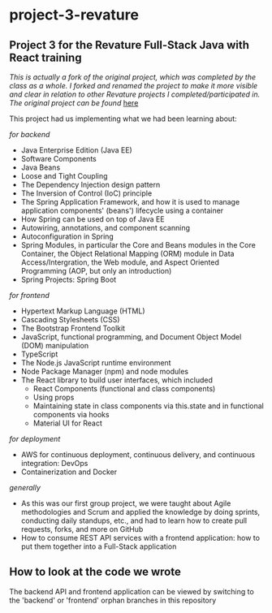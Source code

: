 # project-3-revature
## Project 3 for the Revature Full-Stack Java with React training

*This is actually a fork of the original project, which was completed by the class as a whole. I forked and renamed the project to make it more visible and clear in relation to other Revature projects I completed/participated in. The original project can be found* [here](https://github.com/orgs/bizbazaar/repositories)

This project had us implementing what we had been learning about:

*for backend*
- Java Enterprise Edition (Java EE)
- Software Components
- Java Beans
- Loose and Tight Coupling
- The Dependency Injection design pattern
- The Inversion of Control (IoC) principle
- The Spring Application Framework, and how it is used to manage application components' (beans') lifecycle using a container
- How Spring can be used on top of Java EE
- Autowiring, annotations, and component scanning
- Autoconfiguration in Spring
- Spring Modules, in particular the Core and Beans modules in the Core Container, the Object Relational Mapping (ORM) module in Data Access/Intergration, the Web module, and Aspect Oriented Programming (AOP, but only an introduction)
- Spring Projects: Spring Boot

*for frontend*

- Hypertext Markup Language (HTML)
- Cascading Stylesheets (CSS)
- The Bootstrap Frontend Toolkit 
- JavaScript, functional programming, and Document Object Model (DOM) manipulation
- TypeScript
- The Node.js JavaScript runtime environment
- Node Package Manager (npm) and node modules
- The React library to build user interfaces, which included
  - React Components (functional and class components)
  - Using props
  - Maintaining state in class components via this.state and in functional components via hooks
  - Material UI for React

*for deployment*

- AWS for continuous deployment, continuous delivery, and continuous integration: DevOps
- Containerization and Docker

*generally*

- As this was our first group project, we were taught about Agile methodologies and Scrum and applied the knowledge by doing sprints, conducting daily standups, etc., and had to learn how to create pull requests, forks, and more on GitHub
- How to consume REST API services with a frontend application: how to put them together into a Full-Stack application

## How to look at the code we wrote

The backend API and frontend application can be viewed by switching to the 'backend' or 'frontend' orphan branches in this repository 
